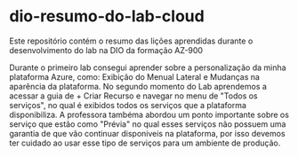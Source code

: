 # dio-resumo-do-lab-cloud
Este repositório contém o resumo das lições aprendidas durante o desenvolvimento do lab na DIO da formação AZ-900

Durante o primeiro lab consegui aprender sobre a personalização da minha plataforma Azure, como: Exibição do Menual Lateral e Mudanças na aparência da plataforma. No segundo momento do Lab aprendemos a acessar a guia de + Criar Recurso e navegar no menu de  "Todos os serviços", no qual é exibidos todos os serviços que a plataforma disponibiliza. A professora tambéma abordou um ponto importante sobre os serviço que estão como  "Prévia" no qual esses serviços não possuem uma garantia de que vão continuar disponiveis na plataforma, por isso devemos ter cuidado ao usar esse tipo de serviços para um ambiente de produção.

